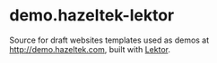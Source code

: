 # demo.hazeltek-lektor

Source for draft websites templates used as demos at http://demo.hazeltek.com, 
built with [Lektor](http://getlektor.com).
